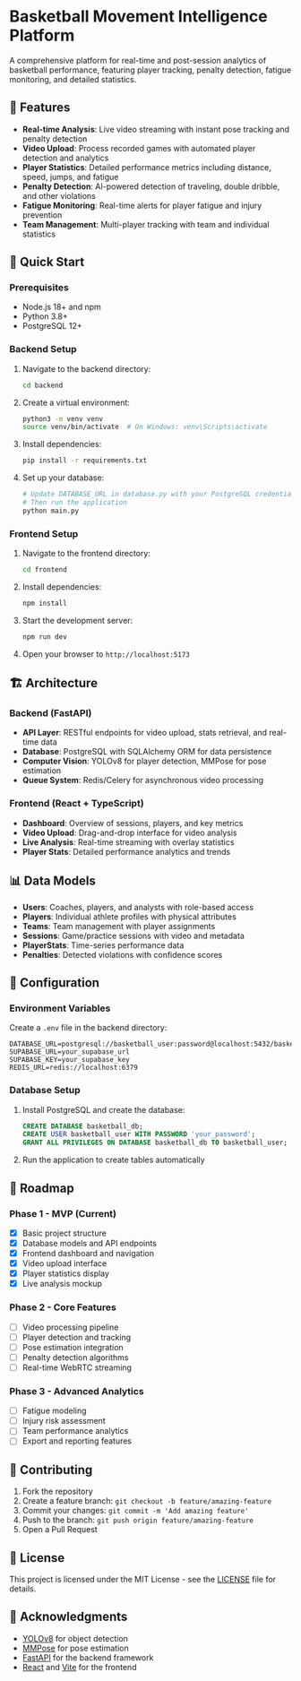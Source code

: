 # Basketball Movement Intelligence Platform

A comprehensive platform for real-time and post-session analytics of basketball performance, featuring player tracking, penalty detection, fatigue monitoring, and detailed statistics.

## 🏀 Features

- **Real-time Analysis**: Live video streaming with instant pose tracking and penalty detection
- **Video Upload**: Process recorded games with automated player detection and analytics
- **Player Statistics**: Detailed performance metrics including distance, speed, jumps, and fatigue
- **Penalty Detection**: AI-powered detection of traveling, double dribble, and other violations
- **Fatigue Monitoring**: Real-time alerts for player fatigue and injury prevention
- **Team Management**: Multi-player tracking with team and individual statistics

## 🚀 Quick Start

### Prerequisites

- Node.js 18+ and npm
- Python 3.8+
- PostgreSQL 12+

### Backend Setup

1. Navigate to the backend directory:
   ```bash
   cd backend
   ```

2. Create a virtual environment:
   ```bash
   python3 -m venv venv
   source venv/bin/activate  # On Windows: venv\Scripts\activate
   ```

3. Install dependencies:
   ```bash
   pip install -r requirements.txt
   ```

4. Set up your database:
   ```bash
   # Update DATABASE_URL in database.py with your PostgreSQL credentials
   # Then run the application
   python main.py
   ```

### Frontend Setup

1. Navigate to the frontend directory:
   ```bash
   cd frontend
   ```

2. Install dependencies:
   ```bash
   npm install
   ```

3. Start the development server:
   ```bash
   npm run dev
   ```

4. Open your browser to `http://localhost:5173`

## 🏗️ Architecture

### Backend (FastAPI)
- **API Layer**: RESTful endpoints for video upload, stats retrieval, and real-time data
- **Database**: PostgreSQL with SQLAlchemy ORM for data persistence
- **Computer Vision**: YOLOv8 for player detection, MMPose for pose estimation
- **Queue System**: Redis/Celery for asynchronous video processing

### Frontend (React + TypeScript)
- **Dashboard**: Overview of sessions, players, and key metrics
- **Video Upload**: Drag-and-drop interface for video analysis
- **Live Analysis**: Real-time streaming with overlay statistics
- **Player Stats**: Detailed performance analytics and trends

## 📊 Data Models

- **Users**: Coaches, players, and analysts with role-based access
- **Players**: Individual athlete profiles with physical attributes
- **Teams**: Team management with player assignments
- **Sessions**: Game/practice sessions with video and metadata
- **PlayerStats**: Time-series performance data
- **Penalties**: Detected violations with confidence scores

## 🔧 Configuration

### Environment Variables

Create a `.env` file in the backend directory:

```env
DATABASE_URL=postgresql://basketball_user:password@localhost:5432/basketball_db
SUPABASE_URL=your_supabase_url
SUPABASE_KEY=your_supabase_key
REDIS_URL=redis://localhost:6379
```

### Database Setup

1. Install PostgreSQL and create the database:
   ```sql
   CREATE DATABASE basketball_db;
   CREATE USER basketball_user WITH PASSWORD 'your_password';
   GRANT ALL PRIVILEGES ON DATABASE basketball_db TO basketball_user;
   ```

2. Run the application to create tables automatically

## 🎯 Roadmap

### Phase 1 - MVP (Current)
- [x] Basic project structure
- [x] Database models and API endpoints
- [x] Frontend dashboard and navigation
- [x] Video upload interface
- [x] Player statistics display
- [x] Live analysis mockup

### Phase 2 - Core Features
- [ ] Video processing pipeline
- [ ] Player detection and tracking
- [ ] Pose estimation integration
- [ ] Penalty detection algorithms
- [ ] Real-time WebRTC streaming

### Phase 3 - Advanced Analytics
- [ ] Fatigue modeling
- [ ] Injury risk assessment
- [ ] Team performance analytics
- [ ] Export and reporting features

## 🤝 Contributing

1. Fork the repository
2. Create a feature branch: `git checkout -b feature/amazing-feature`
3. Commit your changes: `git commit -m 'Add amazing feature'`
4. Push to the branch: `git push origin feature/amazing-feature`
5. Open a Pull Request

## 📄 License

This project is licensed under the MIT License - see the [LICENSE](LICENSE) file for details.

## 🙏 Acknowledgments

- [YOLOv8](https://github.com/ultralytics/ultralytics) for object detection
- [MMPose](https://github.com/open-mmlab/mmpose) for pose estimation
- [FastAPI](https://fastapi.tiangolo.com/) for the backend framework
- [React](https://reactjs.org/) and [Vite](https://vitejs.dev/) for the frontend
